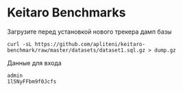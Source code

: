 # Keitaro Benchmarks

Загрузите перед установкой нового трекера дамп базы

    curl -sL https://github.com/apliteni/keitaro-benchmark/raw/master/datasets/dataset1.sql.gz > dump.gz


Данные для входа

    admin
    1l5NyFFbm9f0Jcfs
